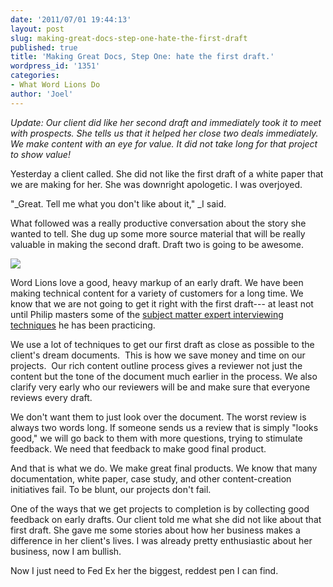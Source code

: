 ```yaml
---
date: '2011/07/01 19:44:13'
layout: post
slug: making-great-docs-step-one-hate-the-first-draft
published: true
title: 'Making Great Docs, Step One: hate the first draft.'
wordpress_id: '1351'
categories:
- What Word Lions Do
author: 'Joel'
---
```


_Update: Our client did like her second draft and immediately took it to meet with prospects. She tells us that it helped her close two deals immediately. We make content with an eye for value. It did not take long for that project to show value!_

Yesterday a client called. She did not like the first draft of a white paper that we are making for her. She was downright apologetic. I was overjoyed.

"_Great. Tell me what you don't like about it," _I said.

What followed was a really productive conversation about the story she wanted to tell. She dug up some more source material that will be really valuable in making the second draft. Draft two is going to be awesome.

![](http://wordlions.com/wp-content/uploads/2011/06/redpen-225x300.jpg)<br />

Word Lions love a good, heavy markup of an early draft. We have been making technical content for a variety of customers for a long time. We know that we are not going to get it right with the first draft--- at least not until Philip masters some of the [subject matter expert interviewing techniques](http://youtu.be/nSLWznym9J8) he has been practicing.

We use a lot of techniques to get our first draft as close as possible to the client's dream documents.  This is how we save money and time on our projects.  Our rich content outline process gives a reviewer not just the content but the tone of the document much earlier in the process. We also clarify very early who our reviewers will be and make sure that everyone reviews every draft.

We don't want them to just look over the document. The worst review is always two words long. If someone sends us a review that is simply "looks good," we will go back to them with more questions, trying to stimulate feedback. We need that feedback to make good final product.

And that is what we do. We make great final products. We know that many documentation, white paper, case study, and other content-creation initiatives fail. To be blunt, our projects don't fail.

One of the ways that we get projects to completion is by collecting good feedback on early drafts. Our client told me what she did not like about that first draft. She gave me some stories about how her business makes a difference in her client's lives. I was already pretty enthusiastic about her business, now I am bullish.

Now I just need to Fed Ex her the biggest, reddest pen I can find.


